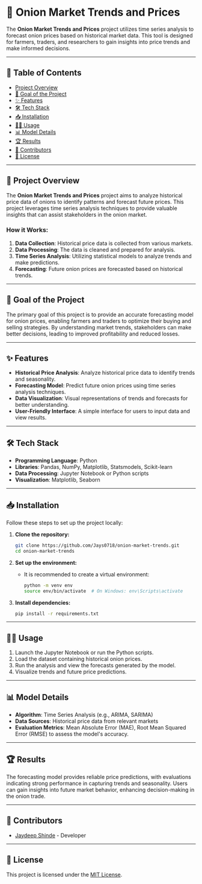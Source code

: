 


# 🧅 Onion Market Trends and Prices

The **Onion Market Trends and Prices** project utilizes time series analysis to forecast onion prices based on historical market data. This tool is designed for farmers, traders, and researchers to gain insights into price trends and make informed decisions.

---

## 🚀 Table of Contents
- [Project Overview](#Project-Overview)
- [🎯 Goal of the Project](#goal-of-the-project)
- [✨ Features](#features)
- [🛠️ Tech Stack](#tech-stack)
- [📥 Installation](#installation)
- [👨‍💻 Usage](#usage)
- [📊 Model Details](#model-details)
- [🏆 Results](#results)
- [🤝 Contributors](#contributors)
- [📜 License](#license)

---

## 📖 Project Overview

The **Onion Market Trends and Prices** project aims to analyze historical price data of onions to identify patterns and forecast future prices. This project leverages time series analysis techniques to provide valuable insights that can assist stakeholders in the onion market.

### How it Works:
1. **Data Collection**: Historical price data is collected from various markets.
2. **Data Processing**: The data is cleaned and prepared for analysis.
3. **Time Series Analysis**: Utilizing statistical models to analyze trends and make predictions.
4. **Forecasting**: Future onion prices are forecasted based on historical trends.

---

## 🎯 Goal of the Project

The primary goal of this project is to provide an accurate forecasting model for onion prices, enabling farmers and traders to optimize their buying and selling strategies. By understanding market trends, stakeholders can make better decisions, leading to improved profitability and reduced losses.

---

## ✨ Features

- **Historical Price Analysis**: Analyze historical price data to identify trends and seasonality.
- **Forecasting Model**: Predict future onion prices using time series analysis techniques.
- **Data Visualization**: Visual representations of trends and forecasts for better understanding.
- **User-Friendly Interface**: A simple interface for users to input data and view results.

---

## 🛠️ Tech Stack

- **Programming Language**: Python
- **Libraries**: Pandas, NumPy, Matplotlib, Statsmodels, Scikit-learn
- **Data Processing**: Jupyter Notebook or Python scripts
- **Visualization**: Matplotlib, Seaborn

---

## 📥 Installation

Follow these steps to set up the project locally:

1. **Clone the repository:**
   ```bash
   git clone https://github.com/Jays0718/onion-market-trends.git
   cd onion-market-trends
   ```

2. **Set up the environment:**
   - It is recommended to create a virtual environment:
     ```bash
     python -m venv env
     source env/bin/activate  # On Windows: env\Scripts\activate
     ```

3. **Install dependencies:**
   ```bash
   pip install -r requirements.txt
   ```

---

## 👨‍💻 Usage

1. Launch the Jupyter Notebook or run the Python scripts.
2. Load the dataset containing historical onion prices.
3. Run the analysis and view the forecasts generated by the model.
4. Visualize trends and future price predictions.

---

## 📊 Model Details

- **Algorithm**: Time Series Analysis (e.g., ARIMA, SARIMA)
- **Data Sources**: Historical price data from relevant markets
- **Evaluation Metrics**: Mean Absolute Error (MAE), Root Mean Squared Error (RMSE) to assess the model's accuracy.

---

## 🏆 Results

The forecasting model provides reliable price predictions, with evaluations indicating strong performance in capturing trends and seasonality. Users can gain insights into future market behavior, enhancing decision-making in the onion trade.

---

## 🤝 Contributors

- [Jaydeep Shinde](https://github.com/Jays0718) - Developer

---

## 📜 License

This project is licensed under the [MIT License](https://opensource.org/licenses/MIT).


